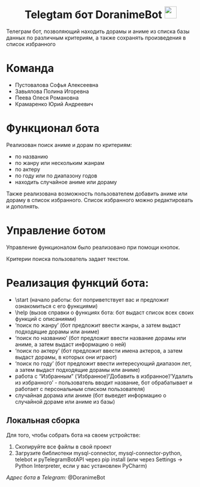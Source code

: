 <h1 align="center">Telegtam бот DoranimeBot
<img src="https://media.tenor.com/9ZsRZ-PXPlwAAAAi/telegram-gif.gif" height="32"/></h1>

Телеграм бот, позволяющий находить дорамы и аниме из списка базы данных по различным критериям, а также сохранять произведения в список избранного


# Команда
- Пустовалова Софья Алексеевна
- Завьялова Полина Игоревна
- Пеева Олеся Романовна
- Крамаренко Юрий Андреевич

# Функционал бота
Реализован поиск аниме и дорам по критериям:
- по названию
- по жанру или нескольким жанрам
- по актеру
- по году или по диапазону годов
- находить случайное аниме или дораму

Также реализована возможность пользователем добавить аниме или дораму в список избранного. Список избранного можно редактировать и дополнять.
# Управление ботом
Управление функционалом было реализовано при помощи кнопок.

Критерии поиска пользователь задает текстом.


# Реализация функций бота:  
- \start (начало работы: бот поприветствует вас и предложит ознакомиться с его функциями)  
- \help (вызов справки о функциях бота: бот выдаст список всех своих функций с описаниями)  
- ‘поиск по жанру’ (бот предложит ввести жанры, а затем выдаст подходящие дорамы или аниме)  
- ‘поиск по названию’ (бот предложит ввести название дорамы или аниме, а затем выдаст информацию о ней)  
- ‘поиск по актеру’ (бот предложит ввести имена актеров, а затем выдаст дорамы, в которых они играют)  
- ‘поиск по году’ (бот предложит ввести интересующий диапазон лет, а затем выдаст подходящие дорамы или аниме)  
- работа с “Избранным” (‘Избранное’/’Добавить в избранное’/’Удалить из избранного’ - пользователь вводит название, бот обрабатывает и работает с персональным списком пользователя)  
- случайная дорама или аниме (бот выведет информацию о случайной дораме или аниме из базы)
    

## Локальная сборка
Для того, чтобы собрать бота на своем устройстве:
1.  Скопируйте все файлы в свой проект
2.  Загрузите библиотеки mysql-connector, mysql-connector-python, telebot и pyTelegramBotAPI через pip install (или через Settings -> Python Interpreter, если у вас установлен PyCharm)

*Адрес бота в Telegram:* @DoranimeBot


